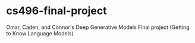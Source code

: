 # cs496-final-project
Omar, Caden, and Connor's Deep Generative Models Final project (Getting to Know Language Models)
